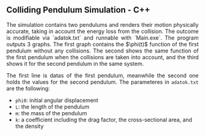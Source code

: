 ## Colliding Pendulum Simulation - C++
 <div align="justify">
The simulation contains two pendulums and renders their motion physically accurate, taking in account the energy loss from the collision. The outcome is modifiable via `adatok.txt` and runnable with `Main.exe`. The program outputs 3 graphs. The first graph contains the $\phi(t)$ function of the first pendulum without any collisions. The second shows the same function of the first pendulum when the collisions are taken into account, and the third shows it for the second pendulum in the same system. 

The first line is datas of the first pendulum, meanwhile the second one holds the values for the second pendulum. The parameteres in `adatok.txt` are the following:
</div>

- `phi0`: initial angular displacement  
- `L`: the length of the pendulum  
- `m`: the mass of the pendulum  
- `k`: a coefficient including the drag factor, the cross-sectional area, and the density  


